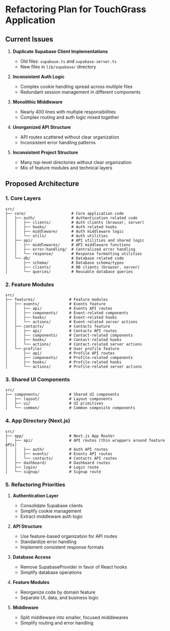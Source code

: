 # Refactoring Plan for TouchGrass Application

## Current Issues

1. **Duplicate Supabase Client Implementations**
   - Old files: `supabase.ts` and `supabase-server.ts`
   - New files in `lib/supabase/` directory

2. **Inconsistent Auth Logic**
   - Complex cookie handling spread across multiple files
   - Redundant session management in different components

3. **Monolithic Middleware**
   - Nearly 400 lines with multiple responsibilities
   - Complex routing and auth logic mixed together

4. **Unorganized API Structure**
   - API routes scattered without clear organization
   - Inconsistent error handling patterns

5. **Inconsistent Project Structure**
   - Many top-level directories without clear organization
   - Mix of feature modules and technical layers

## Proposed Architecture

### 1. Core Layers

```
src/
├── core/                    # Core application code
│   ├── auth/                # Authentication related code
│   │   ├── clients/         # Auth clients (browser, server)
│   │   ├── hooks/           # Auth related hooks
│   │   ├── middleware/      # Auth middleware logic
│   │   └── utils/           # Auth utilities
│   ├── api/                 # API utilities and shared logic
│   │   ├── middlewares/     # API middleware functions
│   │   ├── error-handling/  # Centralized error handling
│   │   └── response/        # Response formatting utilities
│   └── db/                  # Database related code
│       ├── schema/          # Database schema/types
│       ├── clients/         # DB clients (browser, server)
│       └── queries/         # Reusable database queries
```

### 2. Feature Modules

```
src/
├── features/               # Feature modules
│   ├── events/             # Events feature
│   │   ├── api/            # Events API routes
│   │   ├── components/     # Event-related components
│   │   ├── hooks/          # Event-related hooks
│   │   └── actions/        # Event-related server actions
│   ├── contacts/           # Contacts feature
│   │   ├── api/            # Contacts API routes
│   │   ├── components/     # Contact-related components
│   │   ├── hooks/          # Contact-related hooks
│   │   └── actions/        # Contact-related server actions
│   └── profile/            # User profile feature
│       ├── api/            # Profile API routes
│       ├── components/     # Profile-related components
│       ├── hooks/          # Profile-related hooks
│       └── actions/        # Profile-related server actions
```

### 3. Shared UI Components

```
src/
├── components/             # Shared UI components
│   ├── layout/             # Layout components
│   ├── ui/                 # UI primitives
│   └── common/             # Common composite components
```

### 4. App Directory (Next.js)

```
src/
├── app/                    # Next.js App Router
│   ├── api/                # API routes (thin wrappers around feature APIs)
│   │   ├── auth/           # Auth API routes
│   │   ├── events/         # Events API routes
│   │   └── contacts/       # Contacts API routes
│   ├── dashboard/          # Dashboard routes
│   ├── login/              # Login route
│   └── signup/             # Signup route
```

### 5. Refactoring Priorities

1. **Authentication Layer**
   - Consolidate Supabase clients
   - Simplify cookie management
   - Extract middleware auth logic

2. **API Structure**
   - Use feature-based organization for API routes
   - Standardize error handling
   - Implement consistent response formats

3. **Database Access**
   - Remove SupabaseProvider in favor of React hooks
   - Simplify database operations

4. **Feature Modules**
   - Reorganize code by domain feature
   - Separate UI, data, and business logic

5. **Middleware**
   - Split middleware into smaller, focused middlewares
   - Simplify routing and error handling 
